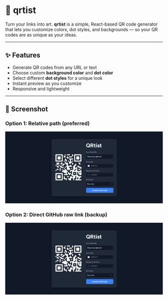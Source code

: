 # 🎨 qrtist

Turn your links into art. **qrtist** is a simple, React-based QR code generator that lets you customize colors, dot styles, and backgrounds — so your QR codes are as unique as your ideas.

---

## ✨ Features

- Generate QR codes from any URL or text
- Choose custom **background color** and **dot color**
- Select different **dot styles** for a unique look
- Instant preview as you customize
- Responsive and lightweight

---

## 📸 Screenshot

### Option 1: Relative path (preferred)
![Homepage](./assets/Screenshot.png)

### Option 2: Direct GitHub raw link (backup)
![Homepage](https://raw.githubusercontent.com/adwaithprasanth/qrtist/main/assets/Screenshot.png)
